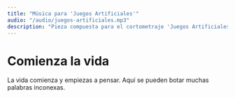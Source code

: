 ```yaml
---
title: "Música para 'Juegos Artificiales'"
audio: "/audio/juegos-artificiales.mp3"
description: "Pieza compuesta para el cortometraje 'Juegos Artificiales', seleccionada en el Shnit Festival 2023."
---
```


# Comienza la vida
La vida comienza y empiezas a pensar. Aquí se pueden botar muchas palabras inconexas.